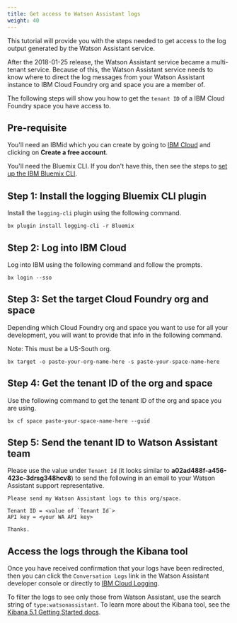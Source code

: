 ```yaml
---
title: Get access to Watson Assistant logs
weight: 40
---
```


This tutorial will provide you with the steps needed to get access to the log output generated by the Watson Assistant service.  

After the 2018-01-25 release, the Watson Assistant service became a multi-tenant service.  Because of this, the Watson Assistant service needs to know where to direct the log messages from your Watson Assistant instance to IBM Cloud Foundry org and space you are a member of. 

The following steps will show you how to get the `tenant ID` of a IBM Cloud Foundry space you have access to.

## Pre-requisite

You'll need an IBMid which you can create by going to [IBM Cloud](https://bluemix.net) and clicking on **Create a free account**.

You'll need the Bluemix CLI.  If you don't have this, then see the steps to [set up the IBM Bluemix CLI]({{site.baseurl}}/skill/setup-local-dev-env/#set-up-the-ibm-bluemix-cli).

## Step 1: Install the logging Bluemix CLI plugin

Install the `logging-cli` plugin using the following command.

`bx plugin install logging-cli -r Bluemix`

## Step 2: Log into IBM Cloud

Log into IBM using the following command and follow the prompts.

`bx login --sso`

## Step 3: Set the target Cloud Foundry org and space

Depending which Cloud Foundry org and space you want to use for all your development, you will want to provide that info in the following command.

Note: This must be a US-South org.

`bx target -o paste-your-org-name-here -s paste-your-space-name-here`

## Step 4: Get the tenant ID of the org and space

Use the following command to get the tenant ID of the org and space you are using.

`bx cf space paste-your-space-name-here --guid`

## Step 5: Send the tenant ID to Watson Assistant team 

Please use the value under `Tenant Id` (it looks similar to **a02ad488f-a456-423c-3drsg348hcv8**) to send the following in an email to your Watson Assistant support representative.

```
Please send my Watson Assistant logs to this org/space. 

Tenant ID = <value of `Tenant Id`>
API key = <your WA API key>

Thanks.
```

## Access the logs through the Kibana tool

Once you have received confirmation that your logs have been redirected, then you can click the `Conversation Logs` link in the Watson Assistant developer console or directly to [IBM Cloud Logging](https://logging.ng.bluemix.net/app/).

To filter the logs to see only those from Watson Assistant, use the search string of `type:watsonassistant`.  To learn more about the Kibana tool, see the [Kibana 5.1 Getting Started docs](https://www.elastic.co/guide/en/kibana/5.1/getting-started.html).